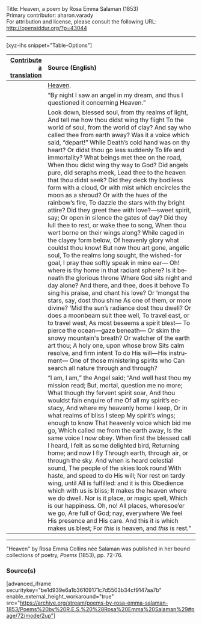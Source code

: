 <html>
<head></head>
<body>
Title: Heaven, a poem by Rosa Emma Salaman (1853)<br />
Primary contributor: aharon.varady<br />
For attribution and license, please consult the following URL: <a href="http://opensiddur.org/?p=43044">http://opensiddur.org/?p=43044</a>
<p />
<hr />

[xyz-ihs snippet="Table-Options"]<table style="margin-left: auto; margin-right: auto;" class="draggable">
<thead><tr><th id="x" style="text-align: right;"><a href="/contribute/upload/">Contribute a translation</a></th><th style="text-align: left;">Source (English)</th></tr></thead>
<tbody>
<tr><td style="vertical-align:top;">
<div class="liturgy" lang="he" style="text-align: right;">

</div></td>

<td style="vertical-align:top;">
<div class="english" lang="en" style="text-align: left;">
<u>Heaven</u>. 
</div></td></tr>


<tr><td style="vertical-align:top;">
<div class="liturgy" lang="he" style="text-align: right;">

</div></td>

<td style="vertical-align:top;">
<div class="english" lang="en" style="text-align: left;">
“By night I saw an angel in my dream, 
and thus I questioned it concerning Heaven.” 
</div></td></tr>


<tr><td style="vertical-align:top;">
<div class="liturgy" lang="he" style="text-align: right;">

</div></td>

<td style="vertical-align:top;">
<div class="english" lang="en" style="text-align: left;">
Look down, blessed soul, from thy realms of light, 
And tell me how thou didst wing thy flight 
To the world of soul, from the world of clay? 
And say who called thee from earth away? 
Was it a voice which said, “depart!” 
While Death’s cold hand was on thy heart? 
Or didst thou go less suddenly 
To life and immortality? 
What beings met thee on the road, 
When thou didst wing thy way to God? 
Did angels pure, did seraphs meek, 
Lead thee to the heaven that thou didst seek? 
Did they deck thy bodiless form with a cloud, 
Or with mist which encircles the moon as a shroud? 
Or with the hues of the rainbow’s fire, 
To dazzle the stars with thy bright attire? 
Did they greet thee with love?—sweet spirit, say; 
Or open in silence the gates of day? 
Did they lull thee to rest, or wake thee to song, 
When thou wert borne on their wings along? 
While caged in the clayey form below, 
Of heavenly glory what couldst thou know! 
But now thou art gone, angelic soul, 
To the realms long sought, the wished-for goal, 
I pray thee softly speak in mine ear— 
Oh! where is thy home in that radiant sphere? 
Is it beneath the glorious throne 
Where God sits night and day alone? 
And there, and thee, does it behove 
To sing his praise, and chant his love? 
Or ’mongst the stars, say, dost thou shine 
As one of them, or more divine? 
'Mid the sun’s radiance dost thou dwell? 
Or does a moonbeam suit thee well, 
To travel east, or to travel west, 
As most beseems a spirit blest— 
To pierce the ocean—gaze beneath— 
Or skim the snowy mountain's breath? 
Or watcher of the earth art thou; 
A holy one, upon whose brow 
Sits calm resolve, and firm intent 
To do His will—His instrument— 
One of those ministering spirits who 
Can search all nature through and through? 
</div></td></tr>


<tr><td style="vertical-align:top;">
<div class="liturgy" lang="he" style="text-align: right;">

</div></td>

<td style="vertical-align:top;">
<div class="english" lang="en" style="text-align: left;">
“I am, I am,” the Angel said; 
“And well hast thou my mission read; 
But, mortal, question me no more; 
What though thy fervent spirit soar, 
And thou wouldst fain enquire of me 
Of all my spirit’s ecstacy, 
And where my heavenly home I keep, 
Or in what realms of bliss I steep 
My spirit’s wings; enough to know 
That heavenly voice which bid me go, 
Which called me from the earth away, 
Is the same voice I <em>now</em> obey. 
When first the blessed call I heard, 
I felt as some delighted bird, 
Returning home; and now I fly 
Through earth, through air, or through the sky. 
And when is heard celestial sound, 
The people of the skies look round 
With haste, and speed to do His will; 
Nor rest on tardy wing, until 
All is fulfilled: and it is this 
Obedience which with us is bliss; 
It makes the heaven where we do dwell. 
Nor is it place, or magic spell, 
Which is our happiness. Oh, no! 
All places, wheresoe’er we go, 
Are full of God; nay, everywhere 
We feel His presence and His care. 
And this it is which makes us blest; 
For <em>this</em> is heaven, and <em>this</em> is rest.” 
</div></td></tr>
</tbody></table>

<hr />

"Heaven" by Rosa Emma Collins née Salaman was published in her bound collections of poetry, <em>Poems</em> (1853), pp. 72-76.

<h3>Source(s)</h3>

[advanced_iframe securitykey="be1d939e6a1b36109171c7d5503b34cf9147aa7b" enable_external_height_workaround="true" src="https://archive.org/stream/poems-by-rosa-emma-salaman-1853/Poems%20by%20R.E.S.%20%28Rosa%20Emma%20Salaman%29#page/72/mode/2up"]

&nbsp;
</body>
</html>